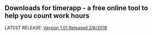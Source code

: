 ## Downloads for timerapp - a free online tool to help you count work hours

LATEST RELEASE: [Version 1.01 Released 2/6/2019](https://github.com/andreizilla/timerapp/raw/master/timerapp.msi)
